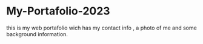 # My-Portafolio-2023
this is my web portafolio wich has my contact info , a photo of me and some background information.
